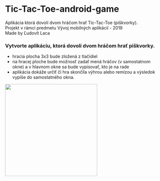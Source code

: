 # Tic-Tac-Toe-android-game
Aplikácia ktorá dovolí dvom hráčom hrať Tic-Tac-Toe (piškvorky).<br />
Projekt v rámci predmetu Vývoj mobilných aplikácií - 2019<br />
Made by Ľudovít Laca

### Vytvorte aplikáciu, ktorá dovolí dvom hráčom hrať piškvorky.

- hracia plocha 3x3 bude zložená z tlačidiel
- na hracej ploche bude možnosť zadať mená hráčov (v samostatnom okne) a v hlavnom okne sa bude vypisovať, kto je na rade
- aplikácia dokáže určiť či hra skončila výhrou alebo remízou a výsledok vypíše do samostatného okna.

<img src="https://user-images.githubusercontent.com/38889174/57988287-ac863f00-7a8c-11e9-827e-f5855eab0fe7.jpg" width="300">

